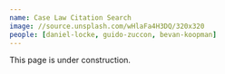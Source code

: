 ```yaml
---
name: Case Law Citation Search
image: //source.unsplash.com/wHlaFa4H3DQ/320x320
people: [daniel-locke, guido-zuccon, bevan-koopman]
---
```


This page is under construction.